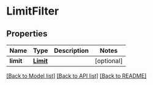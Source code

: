 # LimitFilter

## Properties
Name | Type | Description | Notes
------------ | ------------- | ------------- | -------------
**limit** | [**Limit**](Limit.md) |  | [optional] 

[[Back to Model list]](../README.md#documentation-for-models) [[Back to API list]](../README.md#documentation-for-api-endpoints) [[Back to README]](../README.md)

